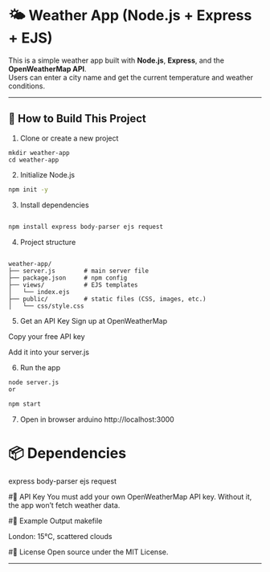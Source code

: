 # 🌤️ Weather App (Node.js + Express + EJS)

This is a simple weather app built with **Node.js**, **Express**, and the **OpenWeatherMap API**.  
Users can enter a city name and get the current temperature and weather conditions.

---

## 🚀 How to Build This Project

1. Clone or create a new project
```bas
mkdir weather-app
cd weather-app
```
2. Initialize Node.js
```bash
npm init -y
```
3. Install dependencies
```bash

npm install express body-parser ejs request
```
4. Project structure
```

weather-app/
├── server.js        # main server file
├── package.json     # npm config
├── views/           # EJS templates
│   └── index.ejs
├── public/          # static files (CSS, images, etc.)
│   └── css/style.css
```
5. Get an API Key
Sign up at OpenWeatherMap

Copy your free API key

Add it into your server.js

6. Run the app
```bash
node server.js
or
```
```bash
npm start
```

7. Open in browser
arduino
http://localhost:3000

# 📦 Dependencies
express
body-parser
ejs
request

#🔑 API Key
You must add your own OpenWeatherMap API key. Without it, the app won’t fetch weather data.

#📸 Example Output
makefile

London: 15°C, scattered clouds

#📝 License
Open source under the MIT License.


---

